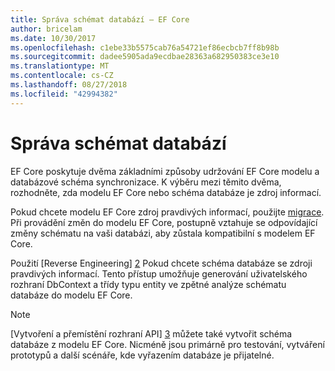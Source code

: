 ```yaml
---
title: Správa schémat databází – EF Core
author: bricelam
ms.date: 10/30/2017
ms.openlocfilehash: c1ebe33b5575cab76a54721ef86ecbcb7ff8b98b
ms.sourcegitcommit: dadee5905ada9ecdbae28363a682950383ce3e10
ms.translationtype: MT
ms.contentlocale: cs-CZ
ms.lasthandoff: 08/27/2018
ms.locfileid: "42994382"
---
```

# <a name="managing-database-schemas"></a>Správa schémat databází
EF Core poskytuje dvěma základními způsoby udržování EF Core modelu a databázové schéma synchronizace. K výběru mezi těmito dvěma, rozhodněte, zda modelu EF Core nebo schéma databáze je zdroj informací.

Pokud chcete modelu EF Core zdroj pravdivých informací, použijte [migrace][1]. Při provádění změn do modelu EF Core, postupně vztahuje se odpovídající změny schématu na vaši databázi, aby zůstala kompatibilní s modelem EF Core.

Použití [Reverse Engineering] [ 2] Pokud chcete schéma databáze se zdroji pravdivých informací. Tento přístup umožňuje generování uživatelského rozhraní DbContext a třídy typu entity ve zpětné analýze schématu databáze do modelu EF Core.

> [!NOTE]
> [Vytvoření a přemístění rozhraní API] [ 3] můžete také vytvořit schéma databáze z modelu EF Core. Nicméně jsou primárně pro testování, vytváření prototypů a další scénáře, kde vyřazením databáze je přijatelné.


  [1]: migrations/index.md
  [2]: scaffolding.md
  [3]: ensure-created.md
